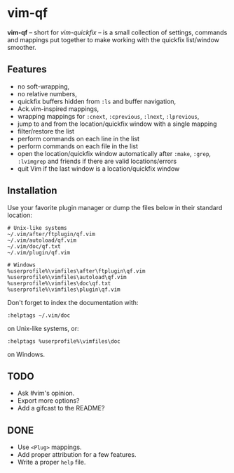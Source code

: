 # vim-qf

**vim-qf** – short for *vim-quickfix* – is a small collection of settings, commands and mappings put together to make working with the quickfix list/window smoother.

## Features

* no soft-wrapping,
* no relative numbers,
* quickfix buffers hidden from `:ls` and buffer navigation,
* Ack.vim-inspired mappings,
* wrapping mappings for `:cnext`, `:cprevious`, `:lnext`, `:lprevious`,
* jump to and from the location/quickfix window with a single mapping
* filter/restore the list
* perform commands on each line in the list
* perform commands on each file in the list
* open the location/quickfix window automatically after `:make`, `:grep`,
  `:lvimgrep` and friends if there are valid locations/errors
* quit Vim if the last window is a location/quickfix window

## Installation

Use your favorite plugin manager or dump the files below in their standard location:

    # Unix-like systems
    ~/.vim/after/ftplugin/qf.vim
    ~/.vim/autoload/qf.vim
    ~/.vim/doc/qf.txt
    ~/.vim/plugin/qf.vim

    # Windows
    %userprofile%\vimfiles\after\ftplugin\qf.vim
    %userprofile%\vimfiles\autoload\qf.vim
    %userprofile%\vimfiles\doc\qf.txt
    %userprofile%\vimfiles\plugin\qf.vim

Don't forget to index the documentation with:

    :helptags ~/.vim/doc

on Unix-like systems, or:

    :helptags %userprofile%\vimfiles\doc

on Windows.

## TODO

* Ask #vim's opinion.
* Export more options?
* Add a gifcast to the README?

## DONE

* Use `<Plug>` mappings.
* Add proper attribution for a few features.
* Write a proper `help` file.

